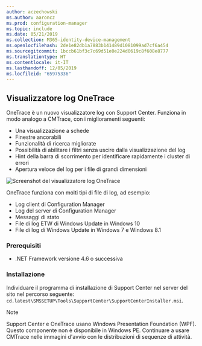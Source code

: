 ```yaml
---
author: aczechowski
ms.author: aaroncz
ms.prod: configuration-manager
ms.topic: include
ms.date: 05/21/2019
ms.collection: M365-identity-device-management
ms.openlocfilehash: 2de1e82db1a7883b141489d1081099ad7cf6a454
ms.sourcegitcommit: 1bccb61bf3c7c69d51e0e224d0619c8f608e8777
ms.translationtype: HT
ms.contentlocale: it-IT
ms.lasthandoff: 12/05/2019
ms.locfileid: "65975336"
---
```

## <a name="bkmk_onetrace"></a> Visualizzatore log OneTrace

<!--3555962-->

OneTrace è un nuovo visualizzatore log con Support Center. Funziona in modo analogo a CMTrace, con i miglioramenti seguenti:

- Una visualizzazione a schede
- Finestre ancorabili
- Funzionalità di ricerca migliorate
- Possibilità di abilitare i filtri senza uscire dalla visualizzazione del log
- Hint della barra di scorrimento per identificare rapidamente i cluster di errori
- Apertura veloce del log per i file di grandi dimensioni

![Screenshot del visualizzatore log OneTrace](../../media/3555962-onetrace.png)

OneTrace funziona con molti tipi di file di log, ad esempio:

- Log client di Configuration Manager
- Log del server di Configuration Manager
- Messaggi di stato
- File di log ETW di Windows Update in Windows 10
- File di log di Windows Update in Windows 7 e Windows 8.1

### <a name="prerequisites"></a>Prerequisiti

- .NET Framework versione 4.6 o successiva

### <a name="install"></a>Installazione

Individuare il programma di installazione di Support Center nel server del sito nel percorso seguente: `cd.latest\SMSSETUP\Tools\SupportCenter\SupportCenterInstaller.msi`.

> [!Note]  
> Support Center e OneTrace usano Windows Presentation Foundation (WPF). Questo componente non è disponibile in Windows PE. Continuare a usare CMTrace nelle immagini d'avvio con le distribuzioni di sequenze di attività.  
